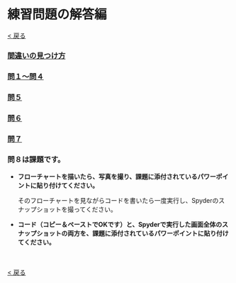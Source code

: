 # 練習問題の解答編

[< 戻る](../)



### [間違いの見つけ方](check/)

### [問１～問４](ans1_4/)

### [問５](ans5)

### [問６](ans6)

### [問７](ans7)

### 問８は課題です。

- **フローチャートを描いたら、写真を撮り、課題に添付されているパワーポイントに貼り付けてください。**

  そのフローチャートを見ながらコードを書いたら一度実行し、Spyderのスナップショットを撮ってください。

- **コード（コピー＆ペーストでOKです）と、Spyderで実行した画面全体のスナップショットの両方を、課題に添付されているパワーポイントに貼り付けてください。**


　

[< 戻る](../)

